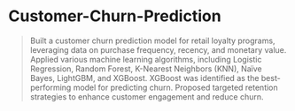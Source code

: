 # Customer-Churn-Prediction
> Built a customer churn prediction model for retail loyalty programs, leveraging data on purchase frequency, recency, and monetary value.
> Applied various machine learning algorithms, including Logistic Regression, Random Forest, K-Nearest Neighbors (KNN), Naïve Bayes, LightGBM, and XGBoost.
> XGBoost was identified as the best-performing model for predicting churn.
> Proposed targeted retention strategies to enhance customer engagement and reduce churn.
